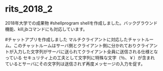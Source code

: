 # rits_2018_2
2018年大学での成果物
 #shellprogram
 shellを作成しました。バックグラウンド機能、kill,jbコマンドにも対応しています。






#チャットアプリを作成しました
マルチクライアントに対応したチャットルーム。このチャットルームはサーバ側とクライアント側に分かれておりクライアントが入力した文字列がサーバに送られてクライアント全員に送信される仕様となっている
セキュリティ上の工夫として文字列に特殊な文字（％、￥）が含まれているとサーバにその文字列は送信されず再度メッセージの入力を促す。
